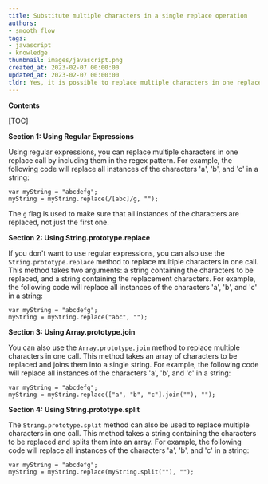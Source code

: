 ```yaml
---
title: Substitute multiple characters in a single replace operation
authors:
- smooth_flow
tags:
- javascript
- knowledge
thumbnail: images/javascript.png
created_at: 2023-02-07 00:00:00
updated_at: 2023-02-07 00:00:00
tldr: Yes, it is possible to replace multiple characters in one replace call in Javascript by using a regular expression.
---
```


**Contents**

[TOC]

**Section 1: Using Regular Expressions**

Using regular expressions, you can replace multiple characters in one replace call by including them in the regex pattern. For example, the following code will replace all instances of the characters 'a', 'b', and 'c' in a string:

```
var myString = "abcdefg";
myString = myString.replace(/[abc]/g, "");
```

The `g` flag is used to make sure that all instances of the characters are replaced, not just the first one.

**Section 2: Using String.prototype.replace**

If you don't want to use regular expressions, you can also use the `String.prototype.replace` method to replace multiple characters in one call. This method takes two arguments: a string containing the characters to be replaced, and a string containing the replacement characters. For example, the following code will replace all instances of the characters 'a', 'b', and 'c' in a string:

```
var myString = "abcdefg";
myString = myString.replace("abc", "");
```

**Section 3: Using Array.prototype.join**

You can also use the `Array.prototype.join` method to replace multiple characters in one call. This method takes an array of characters to be replaced and joins them into a single string. For example, the following code will replace all instances of the characters 'a', 'b', and 'c' in a string:

```
var myString = "abcdefg";
myString = myString.replace(["a", "b", "c"].join(""), "");
```

**Section 4: Using String.prototype.split**

The `String.prototype.split` method can also be used to replace multiple characters in one call. This method takes a string containing the characters to be replaced and splits them into an array. For example, the following code will replace all instances of the characters 'a', 'b', and 'c' in a string:

```
var myString = "abcdefg";
myString = myString.replace(myString.split(""), "");
```
